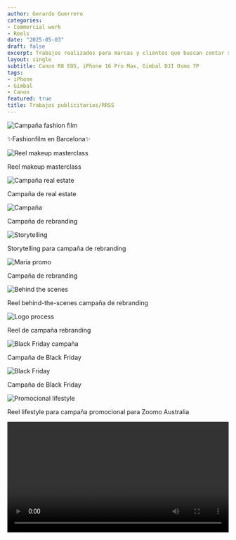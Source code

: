 ```yaml
---
author: Gerardo Guerrero
categories:
- Commercial work
- Reels
date: "2025-05-03"
draft: false
excerpt: Trabajos realizados para marcas y clientes que buscan contar su historia con estilo y propósito. Desde productos hasta lifestyle, mis videos combinan dirección visual, edición precisa y un enfoque creativo para conectar con su audiencia según tendencias y targets comerciales.
layout: single
subtitle: Canon R8 EOS, iPhone 16 Pro Max, Gimbal DJI Osmo 7P
tags:
- iPhone
- Gimbal
- Canon 
featured: true
title: Trabajos publicitarios/RRSS
---
```



<div class="flex flex-wrap justify-center items-start">
  
  <!-- Fashion film -->
  <div class="w-100 w-50-m w-33-l pa3">
    <div class="aspect-ratio aspect-ratio--1x1 bg-light-gray">
      <img src="/img/thumbnails/ana_ceci.png" alt="Campaña fashion film"
           class="aspect-ratio--object cover pointer dim"
           onclick="openVideo('/vid/anaceci_portfolio.mp4')">
    </div>
    <p class="f5 mt2 tc">✨Fashionfilm en Barcelona✨</p>
  </div>
  
  <!-- Makeup masterclass -->
  <div class="w-100 w-50-m w-33-l pa3">
    <div class="aspect-ratio aspect-ratio--1x1 bg-light-gray">
      <img src="/img/thumbnails/makeup_masterclass.png" alt="Reel makeup masterclass"
           class="aspect-ratio--object cover pointer dim"
           onclick="openVideo('/vid/makeup_masterclass_720.mp4')">
    </div>
    <p class="f5 mt2 tc">Reel makeup masterclass</p>
  </div>
  
  <!-- Real estate -->
  <div class="w-100 w-50-m w-33-l pa3">
    <div class="aspect-ratio aspect-ratio--1x1 bg-light-gray">
      <img src="/img/thumbnails/bernardi_sign.png" alt="Campaña real estate"
           class="aspect-ratio--object cover pointer dim"
           onclick="openVideo('/vid/bernadi.mp4')">
    </div>
    <p class="f5 mt2 tc">Campaña de real estate</p>
  </div>
  
  <!-- Thumbnail 1 -->
  <div class="w-100 w-50-m w-33-l pa3">
    <div class="aspect-ratio aspect-ratio--1x1 bg-light-gray">
      <img src="/img/thumbnails/1promo Vanessa.png" alt="Campaña"
           class="aspect-ratio--object cover pointer dim"
           onclick="openVideo('/vid/1promo Vanessa.mp4')">
    </div>
    <p class="f5 mt2 tc">Campaña de rebranding</p>
  </div>

  <!-- Thumbnail 2 -->
  <div class="w-100 w-50-m w-33-l pa3">
    <div class="aspect-ratio aspect-ratio--1x1 bg-light-gray">
      <img src="/img/thumbnails/ReelVanLargo1.png" alt="Storytelling"
           class="aspect-ratio--object cover pointer dim"
           onclick="openVideo('/vid/ReelVanLargo1.mp4')">
    </div>
    <p class="f5 mt2 tc">Storytelling para campaña de rebranding</p>
  </div>

  <!-- Thumbnail 3 -->
  <div class="w-100 w-50-m w-33-l pa3">
    <div class="aspect-ratio aspect-ratio--1x1 bg-light-gray">
      <img src="/img/thumbnails/Mariapromo1.png" alt="Maria promo"
           class="aspect-ratio--object cover pointer dim"
           onclick="openVideo('/vid/Mariapromo1.mp4')">
    </div>
    <p class="f5 mt2 tc">Campaña de rebranding</p>
  </div>

  <!-- Thumbnail 4 -->
  <div class="w-100 w-50-m w-33-l pa3">
    <div class="aspect-ratio aspect-ratio--1x1 bg-light-gray">
      <img src="/img/thumbnails/mariapromo22_1.png" alt="Behind the scenes"
           class="aspect-ratio--object cover pointer dim"
           onclick="openVideo('/vid/mariapromo22_1.mp4')">
    </div>
    <p class="f5 mt2 tc">Reel behind-the-scenes campaña de rebranding</p>
  </div>

  <!-- Thumbnail 5 -->
  <div class="w-100 w-50-m w-33-l pa3">
    <div class="aspect-ratio aspect-ratio--1x1 bg-light-gray">
      <img src="/img/thumbnails/logoProcess_1.png" alt="Logo process"
           class="aspect-ratio--object cover pointer dim"
           onclick="openVideo('/vid/logoProcess_1.mp4')">
    </div>
    <p class="f5 mt2 tc">Reel de campaña rebranding</p>
  </div>

  <!-- Thumbnail 6 -->
  <div class="w-100 w-50-m w-33-l pa3">
    <div class="aspect-ratio aspect-ratio--1x1 bg-light-gray">
      <img src="/img/thumbnails/andycorr.png" alt="Black Friday campaña"
           class="aspect-ratio--object cover pointer dim"
           onclick="openVideo('/vid/andycorr.mp4')">
    </div>
    <p class="f5 mt2 tc">Campaña de Black Friday</p>
  </div>

  <!-- Thumbnail 7 -->
  <div class="w-100 w-50-m w-33-l pa3">
    <div class="aspect-ratio aspect-ratio--1x1 bg-light-gray">
      <img src="/img/thumbnails/1eluska.png" alt="Black Friday"
           class="aspect-ratio--object cover pointer dim"
           onclick="openVideo('/vid/1eluska.mp4')">
    </div>
    <p class="f5 mt2 tc">Campaña de Black Friday</p>
  </div>

  <!-- Thumbnail 8 -->
  <div class="w-100 w-50-m w-33-l pa3">
    <div class="aspect-ratio aspect-ratio--1x1 bg-light-gray">
      <img src="/img/thumbnails/bikezoomo.png" alt="Promocional lifestyle"
           class="aspect-ratio--object cover pointer dim"
           onclick="openVideo('/vid/bikezoomo.mp4')">
    </div>
    <p class="f5 mt2 tc">Reel lifestyle para campaña promocional para Zoomo Australia</p>
  </div>

</div>

  <!-- Hidden fullscreen video element -->
<video id="fullscreenVideo" controls class="dn" style="width:100%; height:auto;"></video>

<script>
    
    const fullscreenVideo = document.getElementById('fullscreenVideo');
  
    function openVideo(src) {
      // Pause other videos
      document.querySelectorAll('video').forEach(v => {
        if (v !== fullscreenVideo) v.pause();
      });

    // Set src and show
    fullscreenVideo.src = src;
    fullscreenVideo.classList.remove('dn');
    fullscreenVideo.style.display = 'block'; // ensure it's shown
    fullscreenVideo.play();

    // Fullscreen
    if (fullscreenVideo.requestFullscreen) {
      fullscreenVideo.requestFullscreen();
    } else if (fullscreenVideo.webkitRequestFullscreen) {
      fullscreenVideo.webkitRequestFullscreen();
    } else if (fullscreenVideo.msRequestFullscreen) {
      fullscreenVideo.msRequestFullscreen();
    }
    }

    function hideFullscreenVideo() {
      fullscreenVideo.pause();
      fullscreenVideo.src = "";
      fullscreenVideo.classList.add('dn');
      fullscreenVideo.style.display = 'none';
    }
  
    // Hide on fullscreen exit
    document.addEventListener("fullscreenchange", () => {
      if (!document.fullscreenElement) {
        hideFullscreenVideo();
      }
    });
  
    document.addEventListener("webkitfullscreenchange", () => {
      if (!document.webkitFullscreenElement) {
        hideFullscreenVideo();
      }
    });
  
    document.addEventListener("msfullscreenchange", () => {
      if (!document.msFullscreenElement) {
        hideFullscreenVideo();
      }
    });
  
    // Hide when video ends
    fullscreenVideo.addEventListener("ended", hideFullscreenVideo);
</script>

